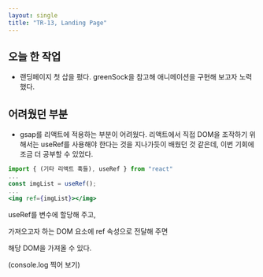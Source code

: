```yaml
---
layout: single
title: "TR-13, Landing Page"
---
```


## 오늘 한 작업

- 랜딩페이지 첫 삽을 펐다.
  greenSock을 참고해 애니메이션을 구현해 보고자 노력했다.

## 어려웠던 부분

- gsap를 리액트에 적용하는 부분이 어려웠다.
  리액트에서 직접 DOM을 조작하기 위해서는
  useRef를 사용해야 한다는 것을 지나가듯이 배웠던 것 같은데,
  이번 기회에 조금 더 공부할 수 있었다.

```jsx
import { (기타 리액트 훅들), useRef } from "react"
...
const imgList = useRef();
...
<img ref={imgList}></img>
```

useRef를 변수에 할당해 주고,

가져오고자 하는 DOM 요소에 ref 속성으로 전달해 주면

해당 DOM을 가져올 수 있다.

(console.log 찍어 보기)
